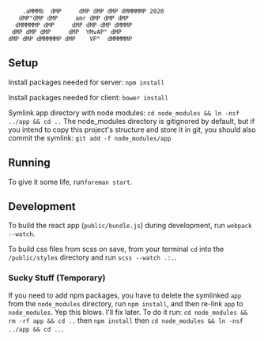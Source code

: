```
    .aMMMb  dMP     dMP dMP dMP dMMMMMP 2020
   dMP"dMP dMP     amr dMP dMP dMP
  dMMMMMP dMP     dMP dMP dMP dMMMP
 dMP dMP dMP     dMP  YMvAP" dMP
dMP dMP dMMMMMP dMP    VP"  dMMMMMP
```

## Setup

Install packages needed for server: `npm install`

Install packages needed for client: `bower install`

Symlink app directory with node modules: `cd node_modules && ln -nsf ../app && cd ..`
The node_modules directory is gitignored by default, but if you intend to copy this project's structure and store it in git, you should also commit the symlink: `git add -f node_modules/app`


## Running

To give it some life, run`foreman start`.

## Development

To build the react app (`public/bundle.js`) during development, run `webpack --watch`.

To build css files from scss on save, from your terminal `cd` into the `/public/styles` directory and run `scss --watch .:.`.

### Sucky Stuff (Temporary)

If you need to add npm packages, you have to delete the symlinked `app` from the `node_modules` directory, run `npm install`, and then re-link `app` to `node_modules`. Yep this blows. I'll fix later. To do it run: `cd node_modules && rm -rf app && cd ..` then `npm install` then `cd node_modules && ln -nsf ../app && cd ..`.

